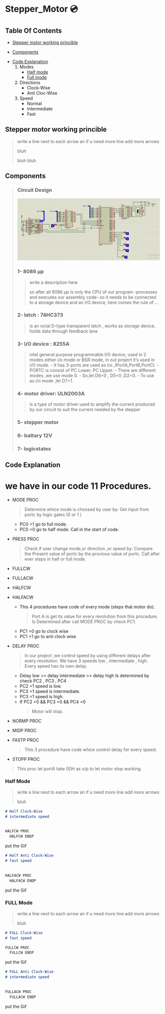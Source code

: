 # Stepper_Motor :cd:
## Table Of Contents
 * [Stepper motor working princible](#desc)
 + [Components](#comp)
 - [Code Explanation](#code)
    1. Modes
       * [Half mode](#half) 
       * [Full mode](#full)  
    2. Directions      
       * Clock-Wise
       * Anti Cloc-Wise
    3. Speed      
       * Normal
       * Intermediate
       * Fast
       
<a name="desc"></a>
## Stepper motor working princible
> write a line next to each arrow an if u need more line add more arrows
> 
> bluh
> 
> 
> bluh bluh
> 
>    


<a name="comp"></a>
## Components
> ### Circuit Design
> 
> ![](GIFS/circuitDiagram.PNG)
> ### 1- 8086 µp
> > write a description here
> >
> > so after all 8086 µp is only the CPU of our program -processes and  executes our assembly code- so it needs to be connected to a 
> > storage device and an I/O device, here comes the rule of …
> ### 2- latch : 74HC373 
> >  is an octal D-type transparent latch , works as storage device, holds data through feedback lane
> >
> ### 3- I/O device : 8255A  
> >  intel general purpose programmable  I/O device, used in 2 modes either i/o mode or BSR mode, in out project it’s used  in i/O mode.
    - It has 3-ports are used as i/o ,(PortA,PortB,PortC).
    - PORTC is consist of PC Lower, PC Upper.
    -  There are different modes ,we use mode 0.
    -  So,let D6=0 , D5=0 ,D2=0.
    -  To use as i/o mode ,let D7=1.
> > 
> ### 4- motor driver:  ULN2003A   
> > is a type of motor driver used to amplify the current produced by our circuit to suit the current needed by the stepper 
> >
> ### 5- stepper motor
> ### 6- battary 12V
> ### 7- logicstates

 
 <a name="code"></a>
## Code Explanation
# we have in our code 11 Procedures.
 - MODE PROC
   > Determine whice mode is choosed by user by:
   Get input from portc by logic gates (0 or 1 )
   - PC0 =1   go to full mode.
   - PC0 =0   go to half mode.
   Call in the start of code.
- PRESS PROC
   > Check if user change mode,or direction ,or speed by:
   Compare the Present value of portc by the provious value of portc.
   Call after ever steps in half or full mode.
- FULLCW
- FULLACW
- HALFCW
- HALFACW
   - This 4 procedures have code of every mode (steps that motor do).
     > Port A is get its value for every revolution from this procedure.
     Is Determined after call MODE PROC by check PC1. 
    - PC1 =0         go to clock wise 
    - PC1 =1         go to anti clock wise 

- DELAY PROC
   > In our project ,we control speed by using different delays after every revolution.
   We have 3 speeds low , intermediate , high.
   Every speed has its own delay.
    - Delay low >> delay intermediate >> delay high
   Is determined by check PC2 , PC3  , PC4
    - PC2  =1    speed is low.
    - PC3  =1    speed is intermediate.
    - PC3  =1    speed is high.
    - If  PC2  =0   &&  PC3  =0   &&  PC4  =0   
       > Motor will stop.

- NORMP PROC
- MIDP PROC
- FASTP PROC
  > This 3 procedure have code whice control delay for every speed.
- STOPP PROC
> This proc let portA take 00H as o/p to let motor stop working.
 
  <a name="half"></a>
### Half Mode
  
  > write a line next to each arrow an if u need more line add more arrows
> 
> bluh

  
~~~markdown
# Half Clock-Wise
# intermediate speed
 
~~~
```javascript
HALFCW PROC
  HALFCW ENDP
   ```
  
 put the Gif
 
 
  
~~~markdown
# Half Anti Clock-Wise
# fast speed
 
~~~
```javascript
HALFACW PROC
  HALFACW ENDP
   ```

 put the Gif

 
  <a name="full"></a>
### FULL Mode
> write a line next to each arrow an if u need more line add more arrows
> 
> bluh
> 

  
~~~markdown
# FULL Clock-Wise
# fast speed


~~~
```javascript
FULLCW PROC
  FULLCW ENDP
   ```
   put the Gif
 
 
  
~~~markdown
# FULL Anti Clock-Wise
# intermediate speed



~~~
```javascript
FULLACW PROC
  FULLACW ENDP
   ```
   put the Gif
 
 
